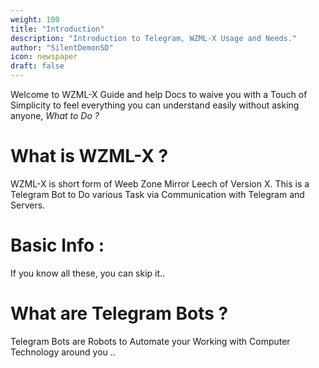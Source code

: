 ```yaml
---
weight: 100
title: "Introduction"
description: "Introduction to Telegram, WZML-X Usage and Needs."
author: "SilentDemonSD"
icon: newspaper
draft: false
---
```


Welcome to WZML-X Guide and help Docs to waive you with a Touch of Simplicity to feel everything you can understand easily without asking anyone, _What to Do ?_

# What is WZML-X ?
WZML-X is short form of Weeb Zone Mirror Leech of Version X. This is a Telegram Bot to Do various Task via Communication with Telegram and Servers.

# Basic Info :
If you know all these, you can skip it..

# What are Telegram Bots ?
Telegram Bots are Robots to Automate your Working with Computer Technology around you .. 

